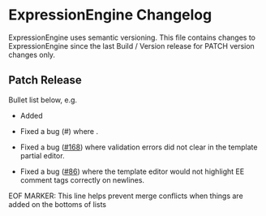 # ExpressionEngine Changelog

ExpressionEngine uses semantic versioning. This file contains changes to ExpressionEngine since the last Build / Version release for PATCH version changes only.

## Patch Release

Bullet list below, e.g.
   - Added <new feature>
   - Fixed a bug (#<linked issue number>) where <bug behavior>.

- Fixed a bug ([\#168](https://github.com/ExpressionEngine/ExpressionEngine/issues/168)) where validation errors did not clear in the template partial editor.

- Fixed a bug  ([\#86](https://github.com/ExpressionEngine/ExpressionEngine/issues/86)) where the template editor would not highlight EE comment tags correctly on newlines.

EOF MARKER: This line helps prevent merge conflicts when things are
added on the bottoms of lists
